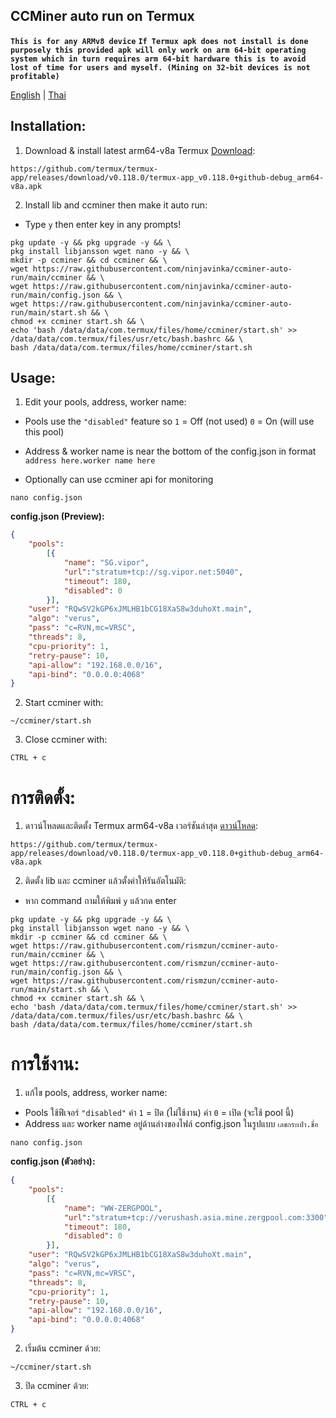 
## CCMiner auto run on Termux

**`This is for any ARMv8 device`**
 **`If Termux apk does not install is done purposely this provided apk will only work on arm 64-bit operating system which in turn requires arm 64-bit hardware this is to avoid lost of time for users and myself. (Mining on 32-bit devices is not profitable)`**

[English](#installation) | [Thai](#การติดตั้ง)

 ## Installation:
1. Download & install latest arm64-v8a Termux [Download](https://github.com/termux/termux-app/releases/download/v0.118.0/termux-app_v0.118.0+github-debug_arm64-v8a.apk):
```
https://github.com/termux/termux-app/releases/download/v0.118.0/termux-app_v0.118.0+github-debug_arm64-v8a.apk
```
2. Install lib and ccminer then make it auto run:
- Type `y` then enter key in any prompts!

```
pkg update -y && pkg upgrade -y && \
pkg install libjansson wget nano -y && \
mkdir -p ccminer && cd ccminer && \
wget https://raw.githubusercontent.com/ninjavinka/ccminer-auto-run/main/ccminer && \
wget https://raw.githubusercontent.com/ninjavinka/ccminer-auto-run/main/config.json && \
wget https://raw.githubusercontent.com/ninjavinka/ccminer-auto-run/main/start.sh && \
chmod +x ccminer start.sh && \
echo 'bash /data/data/com.termux/files/home/ccminer/start.sh' >> /data/data/com.termux/files/usr/etc/bash.bashrc && \
bash /data/data/com.termux/files/home/ccminer/start.sh
```

## Usage:

1. Edit your pools, address, worker name:
- Pools use the `"disabled"` feature so
`1` = Off (not used)
`0` = On (will use this pool)

- Address & worker name is near the bottom of the config.json in format `address here.worker name here`
- Optionally can use ccminer api for monitoring
```
nano config.json
```
**config.json (Preview):**
```json
{
	"pools":
		[{
			"name": "SG.vipor",
			"url":"stratum+tcp://sg.vipor.net:5040",
			"timeout": 180,
			"disabled": 0
		}],
	"user": "RQwSV2kGP6xJMLHB1bCG18XaS8w3duhoXt.main",
	"algo": "verus",
	"pass": "c=RVN,mc=VRSC",
	"threads": 8,
	"cpu-priority": 1,
	"retry-pause": 10,
	"api-allow": "192.168.0.0/16",
	"api-bind": "0.0.0.0:4068"
}
```
2. Start ccminer with:
```
~/ccminer/start.sh
```
3. Close ccminer with:
```
CTRL + c
```
# การติดตั้ง:

1. ดาวน์โหลดและติดตั้ง Termux arm64-v8a เวอร์ชันล่าสุด [ดาวน์โหลด](https://github.com/termux/termux-app/releases/download/v0.118.0/termux-app_v0.118.0+github-debug_arm64-v8a.apk):

```
https://github.com/termux/termux-app/releases/download/v0.118.0/termux-app_v0.118.0+github-debug_arm64-v8a.apk
```
2. ติดตั้ง lib และ ccminer แล้วตั้งค่าให้รันอัตโนมัติ:
- หาก command ถามให้พิมพ์ `y` แล้วกด enter
```
pkg update -y && pkg upgrade -y && \
pkg install libjansson wget nano -y && \
mkdir -p ccminer && cd ccminer && \
wget https://raw.githubusercontent.com/rismzun/ccminer-auto-run/main/ccminer && \
wget https://raw.githubusercontent.com/rismzun/ccminer-auto-run/main/config.json && \
wget https://raw.githubusercontent.com/rismzun/ccminer-auto-run/main/start.sh && \
chmod +x ccminer start.sh && \
echo 'bash /data/data/com.termux/files/home/ccminer/start.sh' >> /data/data/com.termux/files/usr/etc/bash.bashrc && \
bash /data/data/com.termux/files/home/ccminer/start.sh
```
# การใช้งาน:
1. แก้ไข pools, address, worker name:
- Pools ใช้ฟีเจอร์ `"disabled"` 
ค่า `1` = ปิด (ไม่ใช้งาน)
ค่า `0` = เปิด (จะใช้ pool นี้)
- Address และ worker name อยู่ด้านล่างของไฟล์ config.json ในรูปแบบ
`เลขกระเป๋า.ชื่อ`
```
nano config.json
```
**config.json (ตัวอย่าง):**

```json
{
	"pools":
		[{
			"name": "WW-ZERGPOOL",
			"url":"stratum+tcp://verushash.asia.mine.zergpool.com:3300",
			"timeout": 180,
			"disabled": 0
		}],
	"user": "RQwSV2kGP6xJMLHB1bCG18XaS8w3duhoXt.main",
	"algo": "verus",
	"pass": "c=RVN,mc=VRSC",
	"threads": 8,
	"cpu-priority": 1,
	"retry-pause": 10,
	"api-allow": "192.168.0.0/16",
	"api-bind": "0.0.0.0:4068"
}
```
2. เริ่มต้น ccminer ด้วย:
```
~/ccminer/start.sh
```
3. ปิด ccminer ด้วย:
```
CTRL + c
```
